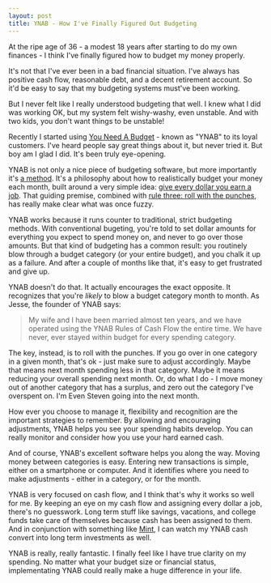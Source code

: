 ```yaml
---
layout: post
title: YNAB - How I've Finally Figured Out Budgeting 
---
```

At the ripe age of 36 - a modest 18 years after starting to do my own finances - I think I've finally figured how to budget my money properly.

It's not that I've ever been in a bad financial situation. I've always has positive cash flow, reasonable debt, and a decent retirement account. So it'd be easy to say that my budgeting systems must've been working. 

But I never felt like I really understood budgeting that well. I knew what I did was working OK, but my system felt wishy-washy, even unstable. And with two kids, you don't want things to be unstable!

Recently I started using [You Need A Budget](http://www.youneedabudget.com/) - known as "YNAB" to its loyal customers. I've heard people say great things about it, but never tried it. But boy am I glad I did. It's been truly eye-opening.

YNAB is not only a nice piece of budgeting software, but more importantly it's [a method](http://www.youneedabudget.com/method). It's a philosophy about how to realistically budget your money each month, built around a very simple idea: [give every dollar you earn a job](http://www.youneedabudget.com/method/rule-one). That guiding premise, combined with [rule three: roll with the punches](http://www.youneedabudget.com/method/rule-three), has really make clear what was once fuzzy.

YNAB works because it runs counter to traditional, strict budgeting methods. With conventional bugeting, you're told to set dollar amounts for everything you expect to spend money on, and never to go over those amounts. But that kind of budgeting has a common result: you routinely blow through a budget category (or your entire budget), and you chalk it up as a failure. And after a couple of months like that, it's easy to get frustrated and give up.

YNAB doesn't do that. It actually encourages the exact opposite. It recognizes that you're _likely_ to blow a budget category month to month. As Jesse, the founder of YNAB says:

> My wife and I have been married almost ten years, and we have operated using the YNAB Rules of Cash Flow the entire time. We have never, ever stayed within budget for every spending category. 

The key, instead, is to roll with the punches. If you go over in one category in a given month, that's ok - just make sure to adjust accordingly. Maybe that means next month spending less in that category. Maybe it means reducing your overall spending next month. Or, do what I do - I move money out of another category that has a surplus, and zero out the category I've overspent on. I'm Even Steven going into the next month.

How ever you choose to manage it, flexibility and recognition are the important strategies to remember. By allowing and encouraging adjustments, YNAB helps you see your spending habits develop. You can really monitor and consider how you use your hard earned cash.

And of course, YNAB's excellent software helps you along the way. Moving money between categories is easy. Entering new transactions is simple, either on a smartphone or computer. And it identifies where you need to make adjustments - either in a category, or for the month.

YNAB is very focused on cash flow, and I think that's why it works so well for me. By keeping an eye on my cash flow and assigning every dollar a job, there's no guesswork. Long term stuff like savings, vacations, and college funds take care of themselves because cash has been assigned to them. And in conjunction with something like [Mint](https://www.mint.com/), I can watch my YNAB cash convert into long term investments as well.

YNAB is really, really fantastic. I finally feel like I have true clarity on my spending. No matter what your budget size or financial status, implementating YNAB could really make a huge difference in your life.


